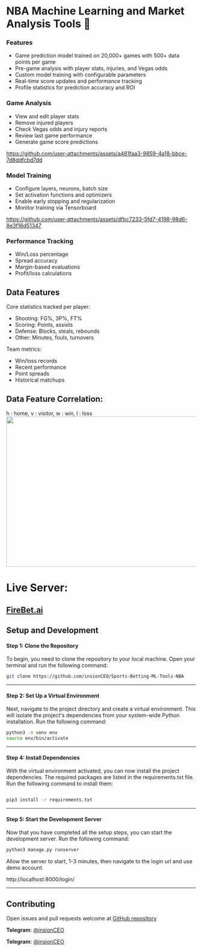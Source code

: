 # NBA Machine Learning and Market Analysis Tools 🏀

### Features
- Game prediction model trained on 20,000+ games with 500+ data points per game
- Pre-game analysis with player stats, injuries, and Vegas odds
- Custom model training with configurable parameters
- Real-time score updates and performance tracking
- Profile statistics for prediction accuracy and ROI


### Game Analysis
- View and edit player stats 
- Remove injured players
- Check Vegas odds and injury reports
- Review last game performance
- Generate game score predictions

https://github.com/user-attachments/assets/a481faa3-9859-4a18-bbce-7d8ddfcbd7dd

### Model Training
- Configure layers, neurons, batch size
- Set activation functions and optimizers 
- Enable early stopping and regularization
- Monitor training via Tensorboard

https://github.com/user-attachments/assets/dfbc7233-5fd7-4198-98d6-8e3f18d51347


### Performance Tracking
- Win/Loss percentage
- Spread accuracy 
- Margin-based evaluations
- Profit/loss calculations

## Data Features

Core statistics tracked per player:
- Shooting: FG%, 3P%, FT%
- Scoring: Points, assists
- Defense: Blocks, steals, rebounds
- Other: Minutes, fouls, turnovers

Team metrics:
- Win/loss records
- Recent performance
- Point spreads
- Historical matchups

## Data Feature Correlation:
h : home, v : visitor, w : win, l : loss
<img  src="https://i.imgur.com/xJMmvZR.png"  width="800"  height="400"  />


# Live Server:
## [FireBet.ai](https://FireBet.ai)  



## Setup and Development


#### Step 1: Clone the Repository

To begin, you need to clone the repository to your local machine. Open your terminal and run the following command:

```bash
git clone https://github.com/insionCEO/Sports-Betting-ML-Tools-NBA
```

---



#### Step 2: Set Up a Virtual Environment
Next, navigate to the project directory and create a virtual environment. This will isolate the project's dependencies from your system-wide Python installation. Run the following command:
```bash
python3 -m venv env
source env/bin/activate
```

---


#### Step 4: Install Dependencies
With the virtual environment activated, you can now install the project dependencies. The required packages are listed in the requirements.txt file. Run the following command to install them:
```bash

pip3 install -r requirements.txt
```

---

#### Step 5: Start the Development Server
Now that you have completed all the setup steps, you can start the development server. Run the following command:
```bash
python3 manage.py runserver
```
Allow the server to start, 1-3 minutes, then navigate to the login url and use demo account.

http://localhost:8000/login/

---

## Contributing

Open issues and pull requests welcome at [GitHub repository](https://github.com/insionCEO/Sports-Betting-ML-Tools-NBA)

**Telegram**: [@insionCEO](https://t.me/insionCEO)


**Telegram**: [@insionCEO](https://t.me/insionCEO)

